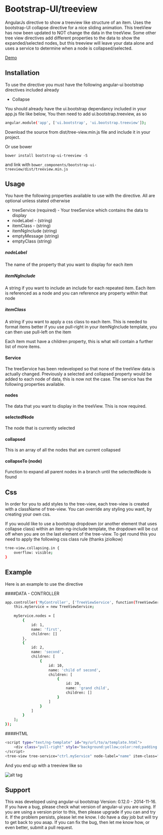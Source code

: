 # Bootstrap-UI/treeview

AngularJs directive to show a treeview like structure of an item. Uses the bootstrap-UI collapse directive for a nice sliding animation.  This treeView has now been updated to NOT change the data in the treeView.  Some other tree view directives add different properties to the data to show the expanded/selected nodes, but this treeview will leave your data alone and uses a service to determine when a node is collapsed/selected.

[Demo](http://plnkr.co/edit/n3KejGp2eAGc1S4VKoAK?p=preview)

## Installation
To use the directive you must have the following angular-ui bootstrap directives included already
* Collapse

You should already have the ui.bootstrap dependancy included in your app.js file like below, You then need to add ui.bootstrap.treeview, as so
```sh
angular.module('app', ['ui.bootstrap', 'ui.bootstrap.treeview']);
```
Download the source from dist/tree-view.min.js file and include it in your project.

Or use bower

```
bower install bootstrap-ui-treeview -S
```

and link with ``` bower_components/bootstrap-ui-treeview/dist/treeview.min.js ```


## Usage
You have the following properties available to use with the directive.  All are optional unless stated otherwise
* treeService (required) - Your treeService which contains the data to display
* nodeLabel - (string)
* itemClass - (string)
* itemNgInclude (string)
* emptyMessage (string)
* emptyClass (string)
 
##### nodeLabel
The name of the property that you want to display for each item
##### itemNgInclude
A string if you want to include an include for each repeated item. Each item is referenced as a node and you can reference any property within that node
##### itemClass
A string if you want to apply a css class to each item. This is needed to format items better if you use pull-right in your itemNgInclude template, you can then use pull-left on the item

Each item must have a children property, this is what will contain a further list of more items.

#### Service
The treeService has been redeveloped so that none of the treeView data is actually changed. Previously a selected and collapsed property would be added to each node of data, this is now not the case.
The service has the following properties available.

#### nodes
The data that you want to display in the treeView.  This is now required.

#### selectedNode
The node that is currently selected

#### collapsed
This is an array of all the nodes that are current collapsed

#### collapseTo (node)
Function to expand all parent nodes in a branch until the selectedNode is found

## Css
In order for you to add styles to the tree-view, each tree-view is created with a className of tree-view.  You can override any styling you want, by creating your own css.

If you would like to use a bootstrap dropdown (or another element that uses collapse class) within an item-ng-include template, the dropdown will be cut off when you are on the last element of the tree-view.  To get round this you need to apply the following css class rule (thanks jziolkow)

```sh
tree-view.collapsing.in {
    overflow: visible;
}
```


## Example
Here is an example to use the directive

####DATA - CONTROLLER
```sh
app.controller('MyController', ['TreeViewService', function(TreeViewService) {
    this.myService = new TreeViewService;
    
    myService.nodes = [
        {
            id: 1,
            name: 'first',
            children: []
        },
        {
            id: 2,
            name: 'second',
            children: [
                {
                    id: 10,
                    name: 'child of second',
                    children: [
                        {
                            id: 20,
                            name: 'grand child',
                            children: []
                        }
                    ]
                }
            ]
        }
    ];
});
```

####HTML
```sh
<script type="text/ng-template" id="my/url/to/a/template.html">
    <div class="pull-right" style="background:yellow;color:red;padding:5px">{{ node.name }}</div>
</script>
<tree-view tree-service="ctrl.myService" node-label="name" item-class="pull-left" item-ng-include="my/url/to/a/template.html"></tree-view>
```

And you end up with a treeview like so

![alt tag](http://imageshack.com/a/img909/2623/gn5r3S.gif)

## Support
This was developed using angular-ui bootstrap Version: 0.12.0 - 2014-11-16.  If you have a bug, please check what version of angular-ui you are using.  If you are using a version prior to this, then please upgrade if you can and try it. If the problem persists, please let me know.  I do have a day job but will try to get back to you asap.  If you can fix the bug, then let me know how, or even better, submit a pull request.